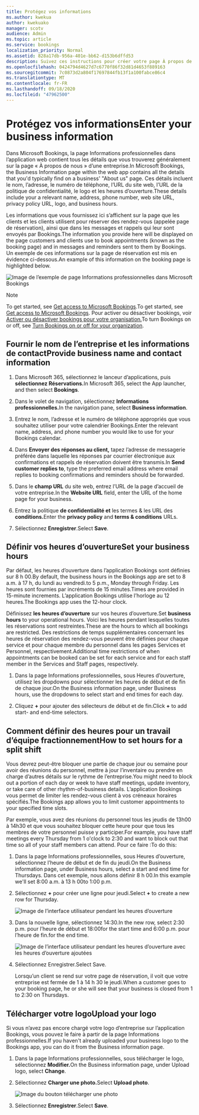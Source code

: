 ```yaml
---
title: Protégez vos informations
ms.author: kwekua
author: kwekuako
manager: scotv
audience: Admin
ms.topic: article
ms.service: bookings
localization_priority: Normal
ms.assetid: 828a17db-956a-401e-bb62-d153b6dffd53
description: Suivez ces instructions pour créer votre page À propos de nous, y compris le nom de l’entreprise, l’adresse, le numéro de téléphone, l’URL du site web, le logo et les heures d’ouverture dans Microsoft Bookings.
ms.openlocfilehash: 0424794d4627d7c6770f86f32d81d4653f889163
ms.sourcegitcommit: 7c0873d2a804f17697844fb13f1a100fabce86c4
ms.translationtype: MT
ms.contentlocale: fr-FR
ms.lasthandoff: 09/18/2020
ms.locfileid: "47962500"
---
```

# <a name="enter-your-business-information"></a><span data-ttu-id="5c297-103">Protégez vos informations</span><span class="sxs-lookup"><span data-stu-id="5c297-103">Enter your business information</span></span>

<span data-ttu-id="5c297-104">Dans Microsoft Bookings, la page Informations professionnelles dans l’application web contient tous les détails que vous trouverez généralement sur la page « À propos de nous » d’une entreprise.</span><span class="sxs-lookup"><span data-stu-id="5c297-104">In Microsoft Bookings, the Business Information page within the web app contains all the details that you'd typically find on a business' "About us" page.</span></span> <span data-ttu-id="5c297-105">Ces détails incluent le nom, l’adresse, le numéro de téléphone, l’URL du site web, l’URL de la politique de confidentialité, le logo et les heures d’ouverture.</span><span class="sxs-lookup"><span data-stu-id="5c297-105">These details include your a relevant name, address, phone number, web site URL, privacy policy URL, logo, and business hours.</span></span>

<span data-ttu-id="5c297-106">Les informations que vous fournissez ici s’affichent sur la page que les clients et les clients utilisent pour réserver des rendez-vous (appelée page de réservation), ainsi que dans les messages et rappels qui leur sont envoyés par Bookings.</span><span class="sxs-lookup"><span data-stu-id="5c297-106">The information you provide here will be displayed on the page customers and clients use to book appointments (known as the booking page) and in messages and reminders sent to them by Bookings.</span></span> <span data-ttu-id="5c297-107">Un exemple de ces informations sur la page de réservation est mis en évidence ci-dessous.</span><span class="sxs-lookup"><span data-stu-id="5c297-107">An example of this information on the booking page is highlighted below.</span></span>

   ![Image de l’exemple de page Informations professionnelles dans Microsoft Bookings](../media/bookings-business-info.png)

> [!NOTE]
> <span data-ttu-id="5c297-109">To get started, see [Get access to Microsoft Bookings](get-access.md).</span><span class="sxs-lookup"><span data-stu-id="5c297-109">To get started, see [Get access to Microsoft Bookings](get-access.md).</span></span> <span data-ttu-id="5c297-110">Pour activer ou désactiver bookings, voir [Activer ou désactiver bookings pour votre organisation.](turn-bookings-on-or-off.md)</span><span class="sxs-lookup"><span data-stu-id="5c297-110">To turn Bookings on or off, see [Turn Bookings on or off for your organization](turn-bookings-on-or-off.md).</span></span>

## <a name="provide-business-name-and-contact-information"></a><span data-ttu-id="5c297-111">Fournir le nom de l’entreprise et les informations de contact</span><span class="sxs-lookup"><span data-stu-id="5c297-111">Provide business name and contact information</span></span>

1. <span data-ttu-id="5c297-112">Dans Microsoft 365, sélectionnez le lanceur d’applications, puis **sélectionnez Réservations.**</span><span class="sxs-lookup"><span data-stu-id="5c297-112">In Microsoft 365, select the App launcher, and then select **Bookings**.</span></span>

1. <span data-ttu-id="5c297-113">Dans le volet de navigation, sélectionnez **Informations professionnelles.**</span><span class="sxs-lookup"><span data-stu-id="5c297-113">In the navigation pane, select **Business information**.</span></span>

1. <span data-ttu-id="5c297-114">Entrez le nom, l’adresse et le numéro de téléphone appropriés que vous souhaitez utiliser pour votre calendrier Bookings.</span><span class="sxs-lookup"><span data-stu-id="5c297-114">Enter the relevant name, address, and phone number you would like to use for your Bookings calendar.</span></span>

1. <span data-ttu-id="5c297-115">Dans **Envoyer des réponses au client,** tapez l’adresse de messagerie préférée dans laquelle les réponses par courrier électronique aux confirmations et rappels de réservation doivent être transmis.</span><span class="sxs-lookup"><span data-stu-id="5c297-115">In **Send customer replies to**, type the preferred email address where email replies to booking confirmations and reminders should be forwarded.</span></span>

1. <span data-ttu-id="5c297-116">Dans le **champ URL** du site web, entrez l’URL de la page d’accueil de votre entreprise.</span><span class="sxs-lookup"><span data-stu-id="5c297-116">In the **Website URL** field, enter the URL of the home page for your business.</span></span>

1. <span data-ttu-id="5c297-117">Entrez la politique **de confidentialité et** les termes & les URL des **conditions.**</span><span class="sxs-lookup"><span data-stu-id="5c297-117">Enter the **privacy policy** and **terms & conditions** URLs.</span></span>

1. <span data-ttu-id="5c297-118">Sélectionnez **Enregistrer**.</span><span class="sxs-lookup"><span data-stu-id="5c297-118">Select **Save**.</span></span>

## <a name="set-your-business-hours"></a><span data-ttu-id="5c297-119">Définir vos heures d’ouverture</span><span class="sxs-lookup"><span data-stu-id="5c297-119">Set your business hours</span></span>

<span data-ttu-id="5c297-120">Par défaut, les heures d’ouverture dans l’application Bookings sont définies sur 8 h 00.</span><span class="sxs-lookup"><span data-stu-id="5c297-120">By default, the business hours in the Bookings app are set to 8 a.m.</span></span> <span data-ttu-id="5c297-121">à 17 h, du lundi au vendredi.</span><span class="sxs-lookup"><span data-stu-id="5c297-121">to 5 p.m., Monday through Friday.</span></span> <span data-ttu-id="5c297-122">Les heures sont fournies par incréments de 15 minutes.</span><span class="sxs-lookup"><span data-stu-id="5c297-122">Times are provided in 15-minute increments.</span></span> <span data-ttu-id="5c297-123">L’application Bookings utilise l’horloge au 12 heures.</span><span class="sxs-lookup"><span data-stu-id="5c297-123">The Bookings app uses the 12-hour clock.</span></span>

<span data-ttu-id="5c297-124">Définissez **les heures d’ouverture** sur vos heures d’ouverture.</span><span class="sxs-lookup"><span data-stu-id="5c297-124">Set **business hours** to your operational hours.</span></span> <span data-ttu-id="5c297-125">Voici les heures pendant lesquelles toutes les réservations sont restreintes.</span><span class="sxs-lookup"><span data-stu-id="5c297-125">These are the hours to which all bookings are restricted.</span></span> <span data-ttu-id="5c297-126">Des restrictions de temps supplémentaires concernant les heures de réservation des rendez-vous peuvent être définies pour chaque service et pour chaque membre du personnel dans les pages Services et Personnel, respectivement.</span><span class="sxs-lookup"><span data-stu-id="5c297-126">Additional time restrictions of when appointments can be booked can be set for each service and for each staff member in the Services and Staff pages, respectively.</span></span>

1. <span data-ttu-id="5c297-127">Dans la page Informations professionnelles, sous Heures d’ouverture, utilisez les dropdowns pour sélectionner les heures de début et de fin de chaque jour.</span><span class="sxs-lookup"><span data-stu-id="5c297-127">On the Business information page, under Business hours, use the dropdowns to select start and end times for each day.</span></span>

1. <span data-ttu-id="5c297-128">Cliquez **+** pour ajouter des sélecteurs de début et de fin.</span><span class="sxs-lookup"><span data-stu-id="5c297-128">Click **+** to add start- and end-time selectors.</span></span>

## <a name="how-to-set-hours-for-a-split-shift"></a><span data-ttu-id="5c297-129">Comment définir des heures pour un travail d’équipe fractionnement</span><span class="sxs-lookup"><span data-stu-id="5c297-129">How to set hours for a split shift</span></span>

<span data-ttu-id="5c297-130">Vous devrez peut-être bloquer une partie de chaque jour ou semaine pour avoir des réunions du personnel, mettre à jour l’inventaire ou prendre en charge d’autres détails sur le rythme de l’entreprise.</span><span class="sxs-lookup"><span data-stu-id="5c297-130">You might need to block out a portion of each day or week to have staff meetings, update inventory, or take care of other rhythm-of-business details.</span></span> <span data-ttu-id="5c297-131">L’application Bookings vous permet de limiter les rendez-vous client à vos créneaux horaires spécifiés.</span><span class="sxs-lookup"><span data-stu-id="5c297-131">The Bookings app allows you to limit customer appointments to your specified time slots.</span></span>

<span data-ttu-id="5c297-132">Par exemple, vous avez des réunions du personnel tous les jeudis de 13h00 à 14h30 et que vous souhaitez bloquer cette heure pour que tous les membres de votre personnel puisse y participer.</span><span class="sxs-lookup"><span data-stu-id="5c297-132">For example, you have staff meetings every Thursday from 1 o'clock to 2:30 and want to block out that time so all of your staff members can attend.</span></span> <span data-ttu-id="5c297-133">Pour ce faire :</span><span class="sxs-lookup"><span data-stu-id="5c297-133">To do this:</span></span>

1. <span data-ttu-id="5c297-134">Dans la page Informations professionnelles, sous Heures d’ouverture, sélectionnez l’heure de début et de fin du jeudi.</span><span class="sxs-lookup"><span data-stu-id="5c297-134">On the Business information page, under Business hours, select a start and end time for Thursdays.</span></span> <span data-ttu-id="5c297-135">Dans cet exemple, nous allons définir 8 h 00.</span><span class="sxs-lookup"><span data-stu-id="5c297-135">In this example we'll set 8:00 a.m.</span></span> <span data-ttu-id="5c297-136">à 13 h 00</span><span class="sxs-lookup"><span data-stu-id="5c297-136">to 1:00 p.m.</span></span>

1. <span data-ttu-id="5c297-137">Sélectionnez **+** pour créer une ligne pour jeudi.</span><span class="sxs-lookup"><span data-stu-id="5c297-137">Select **+** to create a new row for Thursday.</span></span>

   ![Image de l’interface utilisateur pendant les heures d’ouverture](../media/bookings-split-shift.png)

1. <span data-ttu-id="5c297-139">Dans la nouvelle ligne, sélectionnez 14:30.</span><span class="sxs-lookup"><span data-stu-id="5c297-139">In the new row, select 2:30 p.m.</span></span> <span data-ttu-id="5c297-140">pour l’heure de début et 18:00</span><span class="sxs-lookup"><span data-stu-id="5c297-140">for the start time and 6:00 p.m.</span></span> <span data-ttu-id="5c297-141">pour l’heure de fin.</span><span class="sxs-lookup"><span data-stu-id="5c297-141">for the end time.</span></span>

   ![Image de l’interface utilisateur pendant les heures d’ouverture avec les heures d’ouverture ajoutées](../media/bookings-split-shift-hours.png)

1. <span data-ttu-id="5c297-143">Sélectionnez Enregistrer.</span><span class="sxs-lookup"><span data-stu-id="5c297-143">Select Save.</span></span>

    <span data-ttu-id="5c297-144">Lorsqu’un client se rend sur votre page de réservation, il voit que votre entreprise est fermée de 1 à 14 h 30 le jeudi.</span><span class="sxs-lookup"><span data-stu-id="5c297-144">When a customer goes to your booking page, he or she will see that your business is closed from 1 to 2:30 on Thursdays.</span></span>

## <a name="upload-your-logo"></a><span data-ttu-id="5c297-145">Télécharger votre logo</span><span class="sxs-lookup"><span data-stu-id="5c297-145">Upload your logo</span></span>

<span data-ttu-id="5c297-146">Si vous n’avez pas encore chargé votre logo d’entreprise sur l’application Bookings, vous pouvez le faire à partir de la page Informations professionnelles.</span><span class="sxs-lookup"><span data-stu-id="5c297-146">If you haven't already uploaded your business logo to the Bookings app, you can do it from the Business information page.</span></span>

1. <span data-ttu-id="5c297-147">Dans la page Informations professionnelles, sous télécharger le logo, sélectionnez **Modifier.**</span><span class="sxs-lookup"><span data-stu-id="5c297-147">On the Business information page, under Upload logo, select **Change**.</span></span>

1. <span data-ttu-id="5c297-148">Sélectionnez **Charger une photo.**</span><span class="sxs-lookup"><span data-stu-id="5c297-148">Select **Upload photo**.</span></span>

   ![Image du bouton télécharger une photo](../media/bookings-upload-photo.png)

1. <span data-ttu-id="5c297-150">Sélectionnez **Enregistrer**.</span><span class="sxs-lookup"><span data-stu-id="5c297-150">Select **Save**.</span></span>
